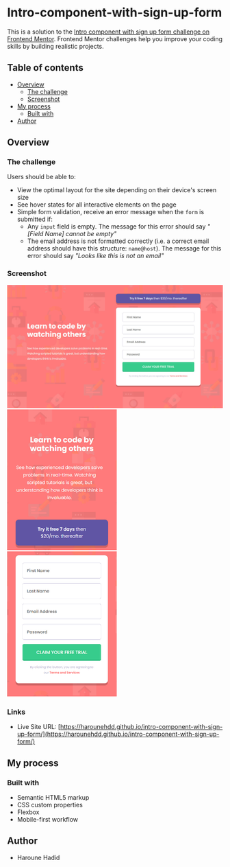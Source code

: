 # Intro-component-with-sign-up-form

This is a solution to the [Intro component with sign up form challenge on Frontend Mentor](https://www.frontendmentor.io/challenges/intro-component-with-signup-form-5cf91bd49edda32581d28fd1). Frontend Mentor challenges help you improve your coding skills by building realistic projects. 

## Table of contents

- [Overview](#overview)
  - [The challenge](#the-challenge)
  - [Screenshot](#screenshot)
- [My process](#my-process)
  - [Built with](#built-with)
- [Author](#author)

## Overview

### The challenge

Users should be able to:

- View the optimal layout for the site depending on their device's screen size
- See hover states for all interactive elements on the page
- Simple form validation, receive an error message when the `form` is submitted if:
  - Any `input` field is empty. The message for this error should say *"[Field Name] cannot be empty"*
  - The email address is not formatted correctly (i.e. a correct email address should have this structure: `name@host`). The message for this error should say *"Looks like this is not an email"*

### Screenshot

<img src="./Screenshots/desktop-version.jpg" alt="desktop version" width="512"/>
<img src="./Screenshots/mobile-version-photo-1.jpg" alt="mobile version photo 1" width="256"/>
<img src="./Screenshots/mobile-version-photo-2.jpg" alt="mobile version photo 2" width="256"/>

### Links

- Live Site URL: [https://harounehdd.github.io/intro-component-with-sign-up-form/](https://harounehdd.github.io/intro-component-with-sign-up-form/)

## My process

### Built with

- Semantic HTML5 markup
- CSS custom properties
- Flexbox
- Mobile-first workflow

## Author

- Haroune Hadid